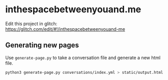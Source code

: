 # inthespacebetweenyouand.me

Edit this project in glitch: https://glitch.com/edit/#!/inthespacebetweenyouand-me

## Generating new pages

Use `generate-page.py` to take a conversation file and generate a new html file.

```bash
python3 generate-page.py conversations/index.yml > static/output.html
```
